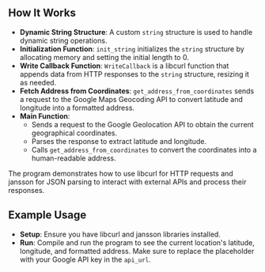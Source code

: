 ## How It Works

- **Dynamic String Structure**: A custom `string` structure is used to handle dynamic string operations.
- **Initialization Function**: `init_string` initializes the `string` structure by allocating memory and setting the initial length to 0.
- **Write Callback Function**: `WriteCallback` is a libcurl function that appends data from HTTP responses to the `string` structure, resizing it as needed.
- **Fetch Address from Coordinates**: `get_address_from_coordinates` sends a request to the Google Maps Geocoding API to convert latitude and longitude into a formatted address.
- **Main Function**:
  - Sends a request to the Google Geolocation API to obtain the current geographical coordinates.
  - Parses the response to extract latitude and longitude.
  - Calls `get_address_from_coordinates` to convert the coordinates into a human-readable address.

The program demonstrates how to use libcurl for HTTP requests and jansson for JSON parsing to interact with external APIs and process their responses.

## Example Usage

- **Setup**: Ensure you have libcurl and jansson libraries installed.
- **Run**: Compile and run the program to see the current location's latitude, longitude, and formatted address. Make sure to replace the placeholder with your Google API key in the `api_url`.
